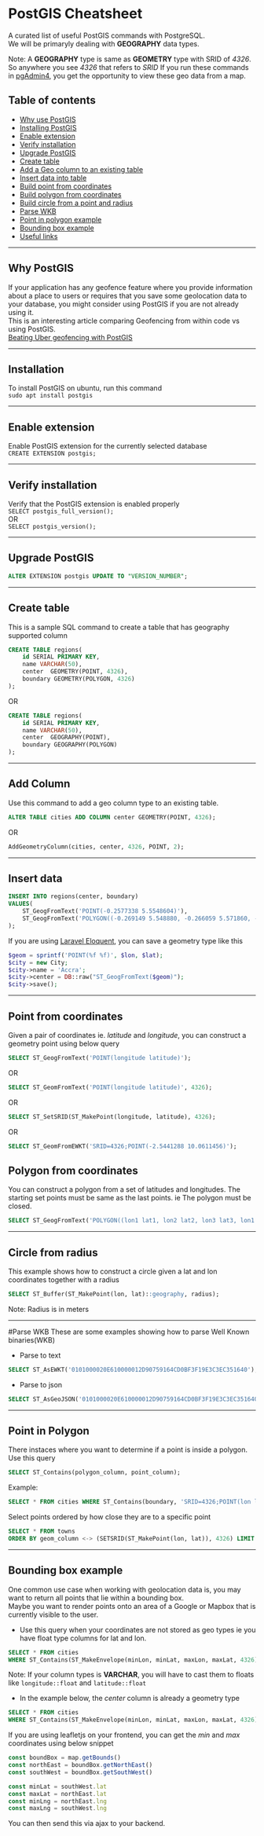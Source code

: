 # PostGIS Cheatsheet
A curated list of useful PostGIS commands with PostgreSQL.\
We will be primaryly dealing with **GEOGRAPHY** data types.

Note: A **GEOGRAPHY** type is same as **GEOMETRY** type with SRID of *4326*\. So anywhere you see *4326* that refers to *SRID*
If you run these commands in [pgAdmin4](https://www.pgadmin.org/download/), you get the opportunity to view these geo data from a map.

## Table of contents
- [Why use PostGIS](#why-postgis)
- [Installing PostGIS](#installation) 
- [Enable extension](#enable-extension)
- [Verify installation](#verify-installation)
- [Upgrade PostGIS](#upgrade-postgis)
- [Create table](#create-table)
- [Add a Geo column to an existing table](#add-column)
- [Insert data into table](#insert-data)
- [Build point from coordinates](#point-from-coordinates)
- [Build polygon from coordinates](#polygon-from-coordinates)
- [Build circle from a point and radius](#circle-from-radius)
- [Parse WKB](#parse-wkb)
- [Point in polygon example](#point-in-polygon)
- [Bounding box example](#bounding-box-example)
- [Useful links](#useful-links)
***
## Why PostGIS
If your application has any geofence feature where you provide information about a place to users or requires that you save some geolocation data to your database, you might consider using PostGIS if you are not already using it.\
This is an interesting article comparing Geofencing from within code vs using PostGIS.\
[Beating Uber geofencing with PostGIS](https://www.cybertec-postgresql.com/en/beating-uber-with-a-postgresql-prototype/)
***
## Installation
To install PostGIS on ubuntu, run this command\
`sudo apt install postgis`

***
## Enable extension
Enable PostGIS extension for the currently selected database \
`CREATE EXTENSION postgis;`
***
## Verify installation
Verify that the PostGIS extension is enabled properly\
`SELECT postgis_full_version();` \
OR\
 `SELECT postgis_version();`

***
## Upgrade PostGIS
```sql 
ALTER EXTENSION postgis UPDATE TO "VERSION_NUMBER";
```
***
## Create table
This is a sample SQL command to create a table that has geography supported column

```sql
CREATE TABLE regions(
    id SERIAL PRIMARY KEY,
    name VARCHAR(50),
    center  GEOMETRY(POINT, 4326),
    boundary GEOMETRY(POLYGON, 4326)
);
```
OR
```sql
CREATE TABLE regions(
    id SERIAL PRIMARY KEY,
    name VARCHAR(50),
    center  GEOGRAPHY(POINT),
    boundary GEOGRAPHY(POLYGON)
);
```
***

## Add Column
Use this command to add a geo column type to an existing table.

```sql
ALTER TABLE cities ADD COLUMN center GEOMETRY(POINT, 4326);
```
OR

```sql 
AddGeometryColumn(cities, center, 4326, POINT, 2);
```
***

## Insert data
```sql
INSERT INTO regions(center, boundary)
VALUES(
    ST_GeogFromText('POINT(-0.2577338 5.5548604)'),
    ST_GeogFromText('POLYGON((-0.269149 5.548880, -0.266059 5.571860, -0.246404 5.566393, -0.240053 5.554946, -0.255159 5.543413, -0.269149 5.548880))')
);
```
If you are using [Laravel Eloquent](https://laravel.com/docs/8.x/eloquent), you can save a geometry type like this
```php
$geom = sprintf('POINT(%f %f)', $lon, $lat);
$city = new City;
$city->name = 'Accra';
$city->center = DB::raw("ST_GeogFromText($geom)");
$city->save();
```
***

## Point from coordinates
Given a pair of coordinates ie. *latitude* and *longitude*, you can construct a geometry point using below query

```sql 
SELECT ST_GeogFromText('POINT(longitude latitude)');
```
OR
```sql
SELECT ST_GeomFromText('POINT(longitude latitude)', 4326);
```
OR

```sql 
SELECT ST_SetSRID(ST_MakePoint(longitude, latitude), 4326);
```
OR
```sql
SELECT ST_GeomFromEWKT('SRID=4326;POINT(-2.5441288 10.0611456)');
```
## Polygon from coordinates
You can construct a polygon from a set of latitudes and longitudes. The starting set points must be same as the last points. ie The polygon must be closed.

```sql
SELECT ST_GeogFromText('POLYGON((lon1 lat1, lon2 lat2, lon3 lat3, lon1 lat1))');
```
***

## Circle from radius
This example shows how to construct a circle given a lat and lon coordinates together with a radius
```sql
SELECT ST_Buffer(ST_MakePoint(lon, lat)::geography, radius);
```
Note: Radius is in meters
***
#Parse WKB
These are some examples showing how to parse Well Known binaries(WKB)
- Parse to text

```sql
SELECT ST_AsEWKT('0101000020E610000012D90759164CD0BF3F19E3C3EC351640');
```
- Parse to json
```sql
SELECT ST_AsGeoJSON('0101000020E610000012D90759164CD0BF3F19E3C3EC351640');
```
***
## Point in Polygon
There instaces where you want to determine if a point is inside a polygon. Use this query

```sql
SELECT ST_Contains(polygon_column, point_column);
```
Example: 
```sql
SELECT * FROM cities WHERE ST_Contains(boundary, 'SRID=4326;POINT(lon lat)');
```

Select points ordered by how close they are to a specific point
```sql
SELECT * FROM towns
ORDER BY geom_column <-> (SETSRID(ST_MakePoint(lon, lat)), 4326) LIMIT 10
```
***
## Bounding box example
One common use case when working with geolocation data is, you may want to return all points that lie within a bounding box.\
Maybe you want to render points onto an area of a Google or Mapbox that is currently visible to the user.

- Use this query when your coordinates are not stored as geo types ie you have float type columns for lat and lon.
```sql
SELECT * FROM cities
WHERE ST_Contains(ST_MakeEnvelope(minLon, minLat, maxLon, maxLat, 4326), ST_SetSRID(ST_MakePoint(longitude, latitude), 4326));
```

Note: If your column types is **VARCHAR**, you will have to cast them to floats like `longitude::float` and `latitude::float`

- In the example below, the *center* column is already a geometry type

```sql
SELECT * FROM cities
WHERE ST_Contains(ST_MakeEnvelope(minLon, minLat, maxLon, maxLat, 4326), cities.center);
```
If you are using leafletjs on your frontend, you can get the *min* and *max* coordinates using below snippet

```javascript
const boundBox = map.getBounds()
const northEast = boundBox.getNorthEast()
const southWest = boundBox.getSouthWest()

const minLat = southWest.lat
const maxLat = northEast.lat
const minLng = northEast.lng
const maxLng = southWest.lng
```
You can then send this via ajax to your backend.